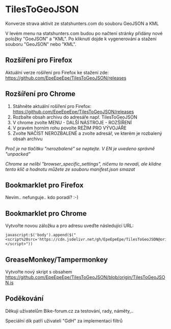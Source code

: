 # TilesToGeoJSON
Konverze strava aktivit ze statshunters.com do souboru GeoJSON a KML

V levém menu na statshunters.com budou po načtení stránky přidány nové položky "GoeJSON" a "KML". Po kliknutí dojde k vygenerování a stažení souboru "GeoJSON" nebo "KML".

## Rozšíření pro Firefox
Aktuální verze rošíření pro Firefox ke stažení zde:
https://github.com/EpeEpeEpe/TilesToGeoJSON/releases

## Rozšíření pro Chrome
1. Stáhněte aktuální rošíření pro Firefox: https://github.com/EpeEpeEpe/TilesToGeoJSON/releases
2. Rozbalte obsah archivu do adresáře např. TilesToGeoJSON
3. V chrome zvolte MENU - DALŠÍ NÁSTROJE - ROZŠÍŘENÍ
4. V pravém horním rohu povolte REŽIM PRO VÝVOJÁŘE
5. Zvolte NAČÍST NEROZBALENÉ a zvolte adresář, ve kterém je rozbalený obsah archivu

*Proč je na tlačítku "nerozbalené" se neptejte. V EN je uvedeno správně "unpacked"*

*Chrome se nelíbí "browser_specific_settings", ničemu to nevadí, ale klidne tento klíč a hodnotu můžete ze souboru manifest.json smazat*

## Bookmarklet pro Firefox
Nevím.. nefunguje.. kdo poradí? :-)

## Bookmarklet pro Chrome
Vytvořte novou záložku a pro adresu uveďte následující URL:

    javascript:$('body').append($("<script%20src='https://cdn.jsdelivr.net/gh/EpeEpeEpe/TilesToGeoJSON@origin/TilesToGeoJSON.js'></script>"))

## GreaseMonkey/Tampermonkey
Vytvořte nový skript s obsahem
https://github.com/EpeEpeEpe/TilesToGeoJSON/blob/origin/TilesToGeoJSON.js
	
	
## Poděkování
Děkuji uživatelům Bike-forum.cz za testování, rady, náměty,..

Speciální dík patří uživateli "GdH" za implementaci filtrů